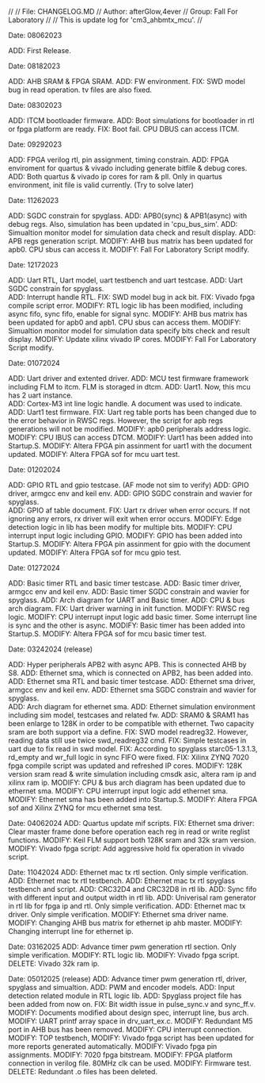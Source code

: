 >>>>>>>>>>>>>>>>>>>>>>>>>>>>>>>>>>>>>>>>>>>>>>>>>>>>>>>>>>>>>>>>>>>>>>>>>>>>>>>>>>>>>>>>>>>>>>>>>>>
//
//	File: CHANGELOG.MD
//	Author: afterGlow,4ever
//	Group: Fall For Laboratory
//
// 	This is update log for 'cm3_ahbmtx_mcu'.
//
>>>>>>>>>>>>>>>>>>>>>>>>>>>>>>>>>>>>>>>>>>>>>>>>>>>>>>>>>>>>>>>>>>>>>>>>>>>>>>>>>>>>>>>>>>>>>>>>>>>

>>>>>>>>>>>>>>>>>>>>>>>>>>>>>>>>>>>>>>>>>>>>>>>>>>>>>>>>>>>>>>>>>>>>>>>>>>>>>>>>>>>>>>>>>>>>>>>>>>>

Date: 08062023

ADD:		First Release.

>>>>>>>>>>>>>>>>>>>>>>>>>>>>>>>>>>>>>>>>>>>>>>>>>>>>>>>>>>>>>>>>>>>>>>>>>>>>>>>>>>>>>>>>>>>>>>>>>>>

Date: 08182023

ADD:		AHB SRAM & FPGA SRAM.
ADD:		FW environment.
FIX:		SWD model bug in read operation. tv files are also fixed.	

>>>>>>>>>>>>>>>>>>>>>>>>>>>>>>>>>>>>>>>>>>>>>>>>>>>>>>>>>>>>>>>>>>>>>>>>>>>>>>>>>>>>>>>>>>>>>>>>>>>

Date: 08302023

ADD:    ITCM bootloader firmware.
ADD:		Boot simulations for bootloader in rtl or fpga platform are ready.
FIX:		Boot fail. CPU DBUS can access ITCM.	

>>>>>>>>>>>>>>>>>>>>>>>>>>>>>>>>>>>>>>>>>>>>>>>>>>>>>>>>>>>>>>>>>>>>>>>>>>>>>>>>>>>>>>>>>>>>>>>>>>>

Date: 09292023

ADD:		FPGA verilog rtl, pin assignment, timing constrain.
ADD:    FPGA enviroment for quartus & vivado including generate bitfile & debug cores.
ADD:		Both quartus & vivado ip cores for ram & pll. Only in quartus environment, init file is valid currently.
(Try to solve later)

>>>>>>>>>>>>>>>>>>>>>>>>>>>>>>>>>>>>>>>>>>>>>>>>>>>>>>>>>>>>>>>>>>>>>>>>>>>>>>>>>>>>>>>>>>>>>>>>>>>

Date: 11262023

ADD:		SGDC constrain for spyglass.
ADD:    APB0(sync) & APB1(async) with debug regs. Also, simulation has been updated in 'cpu_bus_sim'.
ADD:		Simualtion monitor model for simulation data check and result display.
ADD:		APB regs generation script.
MODIFY:	AHB bus matrix has been updated for apb0. CPU sbus can access it.
MODIFY:	Fall For Laboratory Script modify.

>>>>>>>>>>>>>>>>>>>>>>>>>>>>>>>>>>>>>>>>>>>>>>>>>>>>>>>>>>>>>>>>>>>>>>>>>>>>>>>>>>>>>>>>>>>>>>>>>>>

Date: 12172023

ADD:    Uart RTL, Uart model, uart testbench and uart testcase.
ADD:		Uart SGDC constrain for spyglass.	
ADD:		Interrupt handle RTL.
FIX:		SWD model bug in ack bit.
FIX:		Vivado fpga compile script error.
MODIFY:	RTL logic lib has been modified, including async fifo, sync fifo, enable for signal sync.
MODIFY:	AHB bus matrix has been updated for apb0 and apb1. CPU sbus can access them.
MODIFY:	Simualtion monitor model for simulation data specify bits check and result display.
MODIFY:	Update xilinx vivado IP cores.
MODIFY:	Fall For Laboratory Script modify.

>>>>>>>>>>>>>>>>>>>>>>>>>>>>>>>>>>>>>>>>>>>>>>>>>>>>>>>>>>>>>>>>>>>>>>>>>>>>>>>>>>>>>>>>>>>>>>>>>>>

Date: 01072024

ADD:    Uart driver and extented driver.
ADD:		MCU test firmware framework including FLM to itcm. FLM is storaged in dtcm.
ADD:		Uart1. Now, this mcu has 2 uart instance.	
ADD:		Cortex-M3 int line logic handle. A document was used to indicate.
ADD:		Uart1 test firmware.
FIX:		Uart reg table ports has been changed due to the error behavior in RWSC regs. 
				However, the script for apb regs generations will not be modified.
MODIFY:	apb0 peripherals address logic.
MODIFY:	CPU IBUS can access DTCM.
MODIFY:	Uart1 has been added into Startup.S.
MODIFY:	Altera FPGA pin assinment for uart1 with the document updated.
MODIFY:	Altera FPGA sof for mcu uart test.

>>>>>>>>>>>>>>>>>>>>>>>>>>>>>>>>>>>>>>>>>>>>>>>>>>>>>>>>>>>>>>>>>>>>>>>>>>>>>>>>>>>>>>>>>>>>>>>>>>>

Date: 01202024

ADD:    GPIO RTL and gpio testcase. (AF mode not sim to verify)
ADD:    GPIO driver, armgcc env and keil env.
ADD:		GPIO SGDC constrain and wavier for spyglass.	
ADD:		GPIO af table document.
FIX:		Uart rx driver when error occurs. If not ignoring any errors, rx driver will exit when error occurs.
MODIFY:	Edge detection logic in lib has been modify for multiple bits.
MODIFY:	CPU interrupt input logic including GPIO.
MODIFY:	GPIO has been added into Startup.S.
MODIFY:	Altera FPGA pin assinment for gpio with the document updated.
MODIFY:	Altera FPGA sof for mcu gpio test.

>>>>>>>>>>>>>>>>>>>>>>>>>>>>>>>>>>>>>>>>>>>>>>>>>>>>>>>>>>>>>>>>>>>>>>>>>>>>>>>>>>>>>>>>>>>>>>>>>>>

Date: 01272024

ADD:    Basic timer RTL and basic timer testcase.
ADD:    Basic timer driver, armgcc env and keil env.
ADD:		Basic timer SGDC constrain and wavier for spyglass.	
ADD:		Arch diagram for UART and Basic timer.
ADD:		CPU & bus arch diagram.
FIX:		Uart driver warning in init function.
MODIFY:	RWSC reg logic.
MODIFY:	CPU interrupt input logic add basic timer. Some interrupt line is sync and the other is async.
MODIFY:	Basic timer has been added into Startup.S.
MODIFY:	Altera FPGA sof for mcu basic timer test.

>>>>>>>>>>>>>>>>>>>>>>>>>>>>>>>>>>>>>>>>>>>>>>>>>>>>>>>>>>>>>>>>>>>>>>>>>>>>>>>>>>>>>>>>>>>>>>>>>>>

Date: 03242024 (release)

ADD:    Hyper peripherals APB2 with async APB. This is connected AHB by S8.
ADD:		Ethernet sma, which is connected on APB2, has been added into.
ADD:    Ethernet sma RTL and basic timer testcase.
ADD:    Ethernet sma driver, armgcc env and keil env.
ADD:		Ethernet sma SGDC constrain and wavier for spyglass.	
ADD:		Arch diagram for ethernet sma.
ADD:		Ethernet simulation environment including sim model, testcases and related fw.
ADD:		SRAM0 & SRAM1 has been enlarge to 128K in order to be compatible with ethernet. Two capacity sram are both support via a define.
FIX:		SWD model readreg32. However, reading data still use twice swd_readreg32 cmd.
FIX:		Simple testcases in uart due to fix read in swd  model.
FIX:		According to spyglass starc05-1.3.1.3, rd_empty and wr_full logic in sync FIFO were fixed.
FIX:		Xilinx ZYNQ 7020 fpga compile script was updated and refreshed IP cores.
MODIFY:	128K version sram read & write simulation including cmsdk asic, altera ram ip and xilinx ram ip.
MODIFY:	CPU & bus arch diagram has been updated due to ethernet sma.
MODIFY:	CPU interrupt input logic add ethernet sma.
MODIFY:	Ethernet sma has been added into Startup.S.
MODIFY:	Altera FPGA sof and Xilinx ZYNQ for mcu ethernet sma test.

>>>>>>>>>>>>>>>>>>>>>>>>>>>>>>>>>>>>>>>>>>>>>>>>>>>>>>>>>>>>>>>>>>>>>>>>>>>>>>>>>>>>>>>>>>>>>>>>>>>

Date: 04062024
ADD:    Quartus update mif scripts.
FIX:		Ethernet sma driver: Clear master frame done before operation each reg in read or write reglist functions.
MODIFY:	Keil FLM support both 128K sram and 32k sram version.
MODIFY:	Vivado fpga script: Add aggressive hold fix operation in vivado script.

>>>>>>>>>>>>>>>>>>>>>>>>>>>>>>>>>>>>>>>>>>>>>>>>>>>>>>>>>>>>>>>>>>>>>>>>>>>>>>>>>>>>>>>>>>>>>>>>>>>

Date: 11042024
ADD:    Ethernet mac tx rtl section. Only simple verification.
ADD:    Ethernet mac tx rtl testbench.
ADD:    Ethernet mac tx rtl spyglass testbench and script.
ADD:    CRC32D4 and CRC32D8 in rtl lib.
ADD:    Sync fifo with different input and output width in rtl lib.
ADD:    Univerisal ram generator in rtl lib for fpga ip and rtl. Only simple verification.
ADD:    Ethernet mac tx driver. Only simple verification.
MODIFY:	Ethernet sma driver name.
MODIFY:	Changing AHB bus matrix for ethernet ip ahb master.
MODIFY:	Changing interrupt line for ethernet ip.

>>>>>>>>>>>>>>>>>>>>>>>>>>>>>>>>>>>>>>>>>>>>>>>>>>>>>>>>>>>>>>>>>>>>>>>>>>>>>>>>>>>>>>>>>>>>>>>>>>>

Date: 03162025
ADD:    Advance timer pwm generation rtl section. Only simple verification.
MODIFY:	RTL logic lib.
MODIFY:	Vivado fpga script.
DELETE:	Vivado 32k ram ip.

>>>>>>>>>>>>>>>>>>>>>>>>>>>>>>>>>>>>>>>>>>>>>>>>>>>>>>>>>>>>>>>>>>>>>>>>>>>>>>>>>>>>>>>>>>>>>>>>>>>

Date: 05012025 (release)
ADD:    Advance timer pwm generation rtl, driver, spyglass and simualtion.
ADD:    PWM and encoder models.
ADD:	Input detection related module in RTL logic lib.
ADD:	Spyglass project file has been added from now on.
FIX:	Bit width issue in pulse_sync.v and sync_ff.v.
MODIFY:	Documents modified about design spec, interrupt line, bus arch.
MODIFY:	UART printf array space in drv_uart_ex.c.
MODIFY:	Redundant M5 port in AHB bus has been removed.
MODIFY:	CPU interrupt connection.
MODIFY:	TOP testbench,
MODIFY:	Vivado fpga script has been updated for more reports generated automatically.
MODIFY:	Vivado fpga pin assignments.
MODIFY:	7020 fpga bitstream.
MODIFY:	FPGA platform connection in verilog file. 80MHz clk can be used.
MODIFY:	Firmware test.
DELETE:	Redundant .o files has been deleted.

>>>>>>>>>>>>>>>>>>>>>>>>>>>>>>>>>>>>>>>>>>>>>>>>>>>>>>>>>>>>>>>>>>>>>>>>>>>>>>>>>>>>>>>>>>>>>>>>>>>